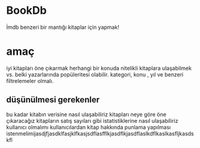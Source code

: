 # BookDb
İmdb benzeri bir mantığı kitaplar için yapmak!


# amaç
iyi kitapları öne çıkarmak
herhangi bir konuda nitelikli kitaplara ulaşabilmek vs.
belki yazarlarında popüleritesi olabilir.
kategori, konu , yıl ve benzeri filtrelemeler olmalı.
## düşünülmesi gerekenler
bu kadar kitabın verisine nasıl ulaşabiliriz
kitapları neye göre öne çıkaracağız 
kitapların satış sayıları gibi istatistiklerine nasıl ulaşabiliriz
kullanıcı olmalımı 
kullanıcılardan kitap hakkında punlama yapılması istenmelimijasdjfjasdklfasjklfkasjsdflasfflkjasdflkjasdflaslkdflkaslkasfljkasdskfl


